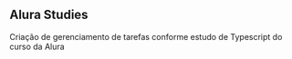## Alura Studies

Criação de gerenciamento de tarefas conforme estudo de Typescript do curso da Alura
